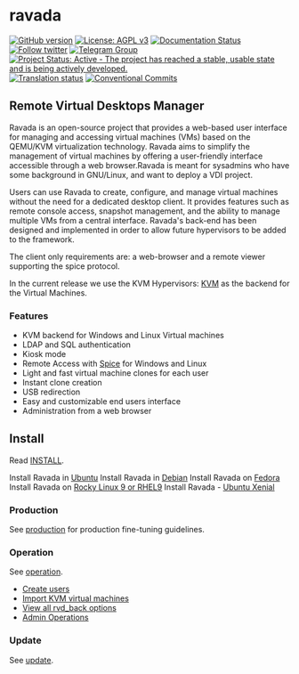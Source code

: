 # ravada

[![GitHub version](https://img.shields.io/badge/version-1.8.0-brightgreen.svg)](https://github.com/UPC/ravada/releases) [![License: AGPL v3](https://img.shields.io/badge/License-AGPL%20v3-blue.svg)](https://github.com/UPC/ravada/blob/master/LICENSE)
[![Documentation Status](https://readthedocs.org/projects/ravada/badge/?version=latest)](http://ravada.readthedocs.io/en/latest/?badge=latest)
[![Follow twitter](https://img.shields.io/twitter/follow/ravada_vdi.svg?style=social&label=Twitter&style=flat-square)](https://twitter.com/ravada_vdi)
[![Telegram Group](https://img.shields.io/badge/Telegram-Group-blue.svg)](https://t.me/ravadavdi)
[![Project Status: Active - The project has reached a stable, usable state and is being actively developed.](http://www.repostatus.org/badges/latest/active.svg)](http://www.repostatus.org/#active)
[![Translation status](https://hosted.weblate.org/widgets/ravada/-/svg-badge.svg)](https://hosted.weblate.org/engage/ravada/)
[![Conventional Commits](https://img.shields.io/badge/Conventional%20Commits-1.0.0-yellow.svg)](https://conventionalcommits.org)

## Remote Virtual Desktops Manager

Ravada is an open-source project that provides a web-based user interface for managing and accessing virtual machines (VMs) based on the QEMU/KVM virtualization technology. Ravada aims to simplify the management of virtual machines by offering a user-friendly interface accessible through a web browser.Ravada is meant for sysadmins who have some background in GNU/Linux, and want to deploy a VDI project.

Users can use Ravada to create, configure, and manage virtual machines without the need for a dedicated desktop client. It provides features such as remote console access, snapshot management, and the ability to manage multiple VMs from a central interface. Ravada's back-end has been designed and implemented in order to allow future hypervisors to be added to the framework.

The client only requirements are: a web-browser and a remote viewer supporting the spice protocol.

In the current release we use the
KVM Hypervisors: [KVM](http://www.linux-kvm.org/) as the backend for the Virtual Machines.

### Features

- KVM backend for Windows and Linux Virtual machines
- LDAP and SQL authentication
- Kiosk mode
- Remote Access with [Spice](http://www.spice-space.org/) for Windows and Linux
- Light and fast virtual machine clones for each user
- Instant clone creation
- USB redirection
- Easy and customizable end users interface
- Administration from a web browser

## Install

Read [INSTALL](http://ravada.readthedocs.io/en/latest/docs/INSTALL.html).

Install Ravada in [Ubuntu](https://ravada.readthedocs.io/en/latest/docs/INSTALL_Ubuntu.html)
Install Ravada in [Debian](https://ravada.readthedocs.io/en/latest/docs/INSTALL_Debian.html)
Install Ravada on [Fedora](https://ravada.readthedocs.io/en/latest/docs/INSTALL_Fedora.html)
Install Ravada on [Rocky Linux 9 or RHEL9](https://ravada.readthedocs.io/en/latest/docs/INSTALL_Rocky9.html#install-ravada-on-rocky-linux-9-or-rhel9)
Install Ravada - [Ubuntu Xenial](https://ravada.readthedocs.io/en/latest/docs/INSTALL_ubuntu_xenial.html)

### Production

See [production](http://ravada.readthedocs.io/en/latest/docs/production.html)
for production fine-tuning guidelines.

### Operation

See [operation](http://ravada.readthedocs.io/en/latest/docs/operation.html).

- [Create users](https://ravada.readthedocs.io/en/latest/docs/INSTALL_Ubuntu.html)
- [Import KVM virtual machines](https://ravada.readthedocs.io/en/latest/docs/INSTALL_Ubuntu.html)
- [View all rvd_back options](https://ravada.readthedocs.io/en/latest/docs/operation.html#view-all-rvd-back-options)
- [Admin Operations](https://ravada.readthedocs.io/en/latest/docs/operation.html#admin)

### Update

See [update](http://ravada.readthedocs.io/en/latest/docs/update.html).
